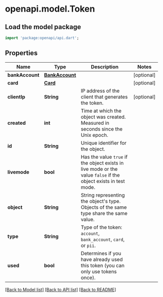 # openapi.model.Token

## Load the model package
```dart
import 'package:openapi/api.dart';
```

## Properties
Name | Type | Description | Notes
------------ | ------------- | ------------- | -------------
**bankAccount** | [**BankAccount**](BankAccount.md) |  | [optional] 
**card** | [**Card**](Card.md) |  | [optional] 
**clientIp** | **String** | IP address of the client that generates the token. | [optional] 
**created** | **int** | Time at which the object was created. Measured in seconds since the Unix epoch. | 
**id** | **String** | Unique identifier for the object. | 
**livemode** | **bool** | Has the value `true` if the object exists in live mode or the value `false` if the object exists in test mode. | 
**object** | **String** | String representing the object's type. Objects of the same type share the same value. | 
**type** | **String** | Type of the token: `account`, `bank_account`, `card`, or `pii`. | 
**used** | **bool** | Determines if you have already used this token (you can only use tokens once). | 

[[Back to Model list]](../README.md#documentation-for-models) [[Back to API list]](../README.md#documentation-for-api-endpoints) [[Back to README]](../README.md)


